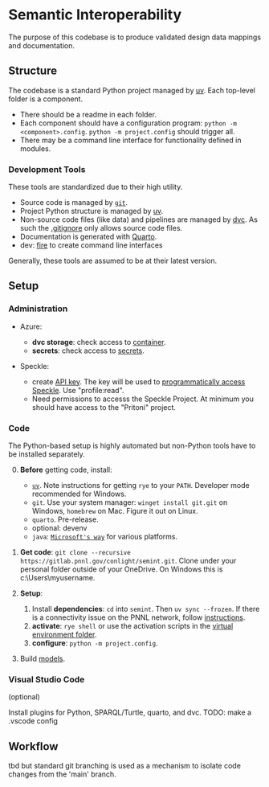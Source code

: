 # Semantic Interoperability

The purpose of this codebase is to produce
validated design data mappings
and documentation.

## Structure

The codebase is a standard Python project managed by [uv](https://docs.astral.sh/uv/).
Each top-level folder is a component.
* There should be a readme in each folder.
* Each component should have a configuration program: `python -m <component>.config`. `python -m project.config` should trigger all.
* There may be a command line interface for functionality defined in modules.

### Development Tools

These tools are standardized due to their high utility.

* Source code is managed by [`git`](https://git-scm.com/).
* Project Python structure is managed by [uv](https://docs.astral.sh/uv/).
* Non-source code files (like data) and pipelines are managed by [dvc](http://dvc.org).
As such the [.gitignore](./.gitignore) only allows source code files.
* Documentation is generated with [Quarto](https://quarto.org/).
* dev: [fire](https://github.com/google/python-fire) to create command line interfaces

Generally, these tools are assumed to be at their latest version.

## Setup

### Administration


* Azure:
    * **dvc storage**: check access to [container](https://portal.azure.com/#view/Microsoft_Azure_Storage/ContainerMenuBlade/~/overview/storageAccountId/%2Fsubscriptions%2F945ae372-bdd3-442f-83b2-6f5f6ff1eee2%2FresourceGroups%2Fprototypemodels%2Fproviders%2FMicrosoft.Storage%2FstorageAccounts%2Fprototypemodelsstorage/path/dvc/etag/%220x8DA87B93CA25E97%22/defaultEncryptionScope/%24account-encryption-key/denyEncryptionScopeOverride~/false/defaultId//publicAccessVal/None).
    * **secrets**: check access to [secrets](https://portal.azure.com/#@PNNL.onmicrosoft.com/resource/subscriptions/945ae372-bdd3-442f-83b2-6f5f6ff1eee2/resourceGroups/prototypemodels/providers/Microsoft.KeyVault/vaults/semint/secrets).

* Speckle:
    * create [API key](https://app.speckle.systems/profile).
    The key will be used to [programmatically access Speckle](https://gitlab.pnnl.gov/conlight/semint/-/blob/fb2960ab43177540daacb3e5be4eaaecd6fae525/speckle/src/speckle/requests.py#L3).
    Use "profile:read".
    * Need permissions to accesss the Speckle Project. At minimum you should have access to the "Pritoni" project.


### Code

The Python-based setup is highly automated
but non-Python tools have to be installed separately.

0. **Before** getting code, install:
    * [`uv`](https://docs.astral.sh/uv/getting-started/installation/).
    Note instructions for getting `rye` to your `PATH`.
    Developer mode recommended for Windows.
    * `git`. Use your system manager: `winget install git.git` on Windows, `homebrew` on Mac. Figure it out on Linux.
    * `quarto`. Pre-release.
    * optional: devenv
    * `java`: [`Microsoft's way`](https://learn.microsoft.com/en-us/java/openjdk/install) for various platforms.

1. **Get code**: `git clone --recursive https://gitlab.pnnl.gov/conlight/semint.git`.
Clone under your personal folder outside of your OneDrive. On Windows this is c:\Users\myusername.

2. **Setup**:
    1. Install **dependencies**: `cd` into `semint`. Then `uv sync --frozen`.
    If there is a connectivity issue on the PNNL network, follow [instructions](https://sslfix.pnl.gov).
    2. **activate**: `rye shell` or use the activation scripts in the [virtual environment folder](.venv).
    3. **configure**: `python -m project.config`.

3. Build [models](./README.md).

### Visual Studio Code

(optional)

Install plugins for Python, SPARQL/Turtle, quarto, and dvc.
TODO: make a .vscode config


## Workflow

tbd but standard git branching is used as a mechanism to isolate code changes from the 'main' branch.
